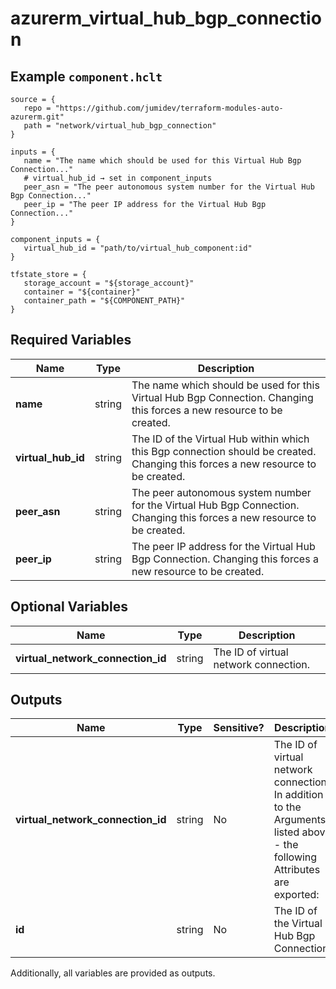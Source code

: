 # azurerm_virtual_hub_bgp_connection



## Example `component.hclt`

```hcl
source = {
   repo = "https://github.com/jumidev/terraform-modules-auto-azurerm.git"   
   path = "network/virtual_hub_bgp_connection"   
}

inputs = {
   name = "The name which should be used for this Virtual Hub Bgp Connection..."   
   # virtual_hub_id → set in component_inputs
   peer_asn = "The peer autonomous system number for the Virtual Hub Bgp Connection..."   
   peer_ip = "The peer IP address for the Virtual Hub Bgp Connection..."   
}

component_inputs = {
   virtual_hub_id = "path/to/virtual_hub_component:id"   
}

tfstate_store = {
   storage_account = "${storage_account}"   
   container = "${container}"   
   container_path = "${COMPONENT_PATH}"   
}

```

## Required Variables

| Name | Type |  Description |
| ---- | --------- |  ----------- |
| **name** | string |  The name which should be used for this Virtual Hub Bgp Connection. Changing this forces a new resource to be created. | 
| **virtual_hub_id** | string |  The ID of the Virtual Hub within which this Bgp connection should be created. Changing this forces a new resource to be created. | 
| **peer_asn** | string |  The peer autonomous system number for the Virtual Hub Bgp Connection. Changing this forces a new resource to be created. | 
| **peer_ip** | string |  The peer IP address for the Virtual Hub Bgp Connection. Changing this forces a new resource to be created. | 

## Optional Variables

| Name | Type |  Description |
| ---- | --------- |  ----------- |
| **virtual_network_connection_id** | string |  The ID of virtual network connection. | 



## Outputs

| Name | Type | Sensitive? | Description |
| ---- | ---- | --------- | --------- |
| **virtual_network_connection_id** | string | No  | The ID of virtual network connection. In addition to the Arguments listed above - the following Attributes are exported: | 
| **id** | string | No  | The ID of the Virtual Hub Bgp Connection. | 

Additionally, all variables are provided as outputs.
